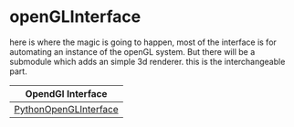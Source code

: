 # openGLInterface

here is where the magic is going to happen, most of the interface is for automating an instance of the openGL system.
But there will be a submodule which adds an simple 3d renderer. this is the interchangeable part.

| OpendGl Interface |
|-------------------|
| [PythonOpenGLInterface](https://github.com/HeadhunterXamd/PyOpenGLEngine/blob/master/PyGEF/openGLInterface/PythonOpenGLInterface.py) | 
